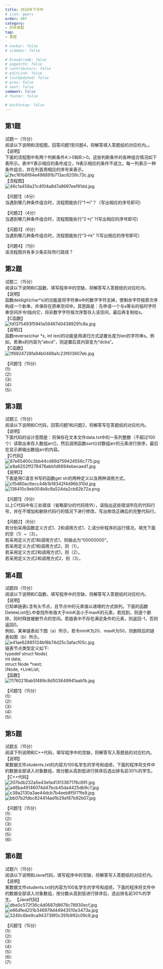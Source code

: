 ```yaml
---  
title: 2010年下半年  
# icon: gears  
order: 997  
category:  
- 历年真题  
tag:  
- 真题  
  
# navbar: false  
# sidebar: false  
  
# breadcrumb: false  
# pageInfo: false  
# contributors: false  
# editLink: false  
# lastUpdated: false  
# prev: false  
# next: false  
comment: false  
# footer: false  
  
# backtotop: false  
---  
```

## 第1题 ##

试题一（15分）  
阅读以下说明和流程图，回答问题1至问题4，将解答填入答题纸的对应栏内。。  
【说明】  
下面的流程图中有两个判断条件A＞0和B＞0。这些判断条件的各种组合情况如下表所示。表中Y表示相应的条件成立，N表示相应的条件不成立。每一列表示一种条件组合，并在列首用相应的序号来表示。  
![fec161b6f84e498891b713ac8209c73c.jpg][]  
【流程图】  
![46c1a458a21c4f04a8d7a9697eef91dd.jpg][]  
  
【问题1】（4分）  
当遇到哪几种条件组合时，流程图能执行“1→i”？（写出相应的序号即可)  
  
【问题2】（4分）  
当遇到哪几种条件组合时，流程图能执行“2→j” ?(写出相应的序号即可)  
  
【问题3】（6分）  
当遇到哪几种条件组合时，流程图能执行“3→k” ?(写出相应的序号即可）  
  
【问题4】（1分）  
该流程图共有多少条实际热行路径？  


## 第2题 ##

试题二（15分）  
阅读以下说明和C函数，填写程序中的空缺，将解答写入答题纸的对应栏内。  
【说明】  
函数deldigit(char\*s)的功能是将字符串s中的数字字符去掉，使剩余字符按原次序构成一个新串，并保存在原串空间中。其思路是：先申请一个与s等长的临时字符串空间并令t指向它，将非数字字符按次序暂存入该空间，最后再复制给s。  
【C函数】  
![fd1375493f5941a59467d04389291c8a.jpg][]  
【说明2】  
函数reverse(char \*s, int len)的功能是用递归方式逆置长度为len的字符串s。例如，若串s的内容为“abcd”，则逆置后其内容变为“dcba”。  
【C函数】  
![1f6924728fa94b0488a1c23f613607eb.jpg][]  
  
【问题1】（15分）  
(1):  
(2):  
(3):  
(4):  
(5):  


## 第3题 ##

试题三（15分）  
阅读以下说明和C代码，回答问题1和问题2，将解答写在答题纸的对应栏内。  
【说明】  
下面代码的设计意图是：将保存在文本文件data.txt中的一系列整数（不超过100个）读取出来存入数组arr\[\]，然后调用函数sort()对数组arr的元素进行排序，最后在显示屏输出数组arr的内容。  
【C代码】  
![87e65400c3bb44cd89d759424556c775.jpg][]  
![e8a6202ff278476abb1d6694ebecaed1.jpg][]  
【说明2】  
下面是用C语言书写的函数get str的两种定义以及两种调用方式。  
![cf5d80ac6ecc44b1b18342f4d96b310d.jpg][]  
![136410c9eb004b8c8a524da2cb82b72a.png][]  
  
【问题1】（9分）  
以上C代码中有三处错误（省略部分的代码除外），请指出这些错误所在的代码行号，并在不增加和删除代码行的情况下进行修改，写出修改正确后的完整代码行。  
  
【问题2】（6分）  
若分别采用函数定义方式1、2和调用方式1、2,请分析程序的运行情况，填充下面的空（1）~（3）。  
若采用定义方式1和调用方式1，则输出为“00000000”，  
若采用定义方式1和调用方式2，则（1）。  
若采用定义方式2和调用方式1，则（2）。  
若采用定义方式2和调用方式2，则（3）。  


## 第4题 ##

试题四（15分）  
阅读以下说明和C函数，填写程序中的空缺，将解答写入答题纸的对应栏内。  
【说明】  
已知单链表L含有头节点，且节点中的元素值以递增的方式排列。下面的函数DeleteList在L中查找所有值大于minK且小于maxK的元素，若找到，则逐个删除，同时释放被删节点的空间。若链表中不存在满足条件的元素，则返回-1，否则返回0。  
例如，某单链表如下图（a）所示。若令minK为20、maxK为50，则删除后的链表如图（b）所示。  
![e41ae62885124bf8b74d25c3afacf05c.jpg][]  
链表节点类型定义如下:  
typedef struct Node\{  
int data;  
struct Node \*next;  
\}Node, \*LinkList;  
【函数】  
![11760218ab5f489c8d503649941aab1b.jpg][]  
  
【问题1】（15分）  
(1):  
(2):  
(3):  
(4):  
(5):  


## 第5题 ##

试题五（15分）  
阅读下列说明和C++代码，填写程序中的空缺，将解答写入答题纸的对应栏内。  
【说明】  
某数据文件students.txt的内容为100名学生的学号和成绩，下面的程序将文件中的数据全部读入对象数组，按分数从高到低进行排序后选出排名前30%的学生。  
【C++代码】  
![207bdb232a5e43efad13f3387176c891.jpg][]  
![a46ba49146074d47bcb45da4425db9c7.jpg][]  
![c38a2130a3ae44dcb7b4eeb8f5f71fe9.jpg][]  
![bb07b2fdbc824414ad1b29af87b92b07.jpg][]  
  
【问题1】（15分）  
(1):  
(2):  
(3):  
(4):  
(5):  
(6):  


## 第6题 ##

试题六（15分）  
阅读以下说明和Java代码，填写程序中的空缺，将解答写入答题纸的对应栏内。  
【说明】  
某数据文件students.txt的内容为100名学生的学号和成绩，下面的程序将文件中的数据全部读入对象数组，按分数从高到低进行排序后，选出排名前30%的学生。 【Java代码】  
![dbe0c572f36c4d0687d8678c78930ecf.jpg][]  
![e66dfed201b346979d44943510e3473a.jpg][]  
![3240c6be9ca943738f0c35fb992c09c6.jpg][]  
  
【问题1】（15分）  
(1):  
(2):  
(3):  
(4):  
(5):  
(6):  
(7):  



[fec161b6f84e498891b713ac8209c73c.jpg]: https://www.xkxxkx.cn/file/exam/software/程序员/案例/第1题/fec161b6f84e498891b713ac8209c73c.jpg
[46c1a458a21c4f04a8d7a9697eef91dd.jpg]: https://www.xkxxkx.cn/file/exam/software/程序员/案例/第1题/46c1a458a21c4f04a8d7a9697eef91dd.jpg
[fd1375493f5941a59467d04389291c8a.jpg]: https://www.xkxxkx.cn/file/exam/software/程序员/案例/第2题/fd1375493f5941a59467d04389291c8a.jpg
[1f6924728fa94b0488a1c23f613607eb.jpg]: https://www.xkxxkx.cn/file/exam/software/程序员/案例/第2题/1f6924728fa94b0488a1c23f613607eb.jpg
[87e65400c3bb44cd89d759424556c775.jpg]: https://www.xkxxkx.cn/file/exam/software/程序员/案例/第3题/87e65400c3bb44cd89d759424556c775.jpg
[e8a6202ff278476abb1d6694ebecaed1.jpg]: https://www.xkxxkx.cn/file/exam/software/程序员/案例/第3题/e8a6202ff278476abb1d6694ebecaed1.jpg
[cf5d80ac6ecc44b1b18342f4d96b310d.jpg]: https://www.xkxxkx.cn/file/exam/software/程序员/案例/第3题/cf5d80ac6ecc44b1b18342f4d96b310d.jpg
[136410c9eb004b8c8a524da2cb82b72a.png]: https://www.xkxxkx.cn/file/exam/software/程序员/案例/第3题/136410c9eb004b8c8a524da2cb82b72a.png
[e41ae62885124bf8b74d25c3afacf05c.jpg]: https://www.xkxxkx.cn/file/exam/software/程序员/案例/第4题/e41ae62885124bf8b74d25c3afacf05c.jpg
[11760218ab5f489c8d503649941aab1b.jpg]: https://www.xkxxkx.cn/file/exam/software/程序员/案例/第4题/11760218ab5f489c8d503649941aab1b.jpg
[207bdb232a5e43efad13f3387176c891.jpg]: https://www.xkxxkx.cn/file/exam/software/程序员/案例/第5题/207bdb232a5e43efad13f3387176c891.jpg
[a46ba49146074d47bcb45da4425db9c7.jpg]: https://www.xkxxkx.cn/file/exam/software/程序员/案例/第5题/a46ba49146074d47bcb45da4425db9c7.jpg
[c38a2130a3ae44dcb7b4eeb8f5f71fe9.jpg]: https://www.xkxxkx.cn/file/exam/software/程序员/案例/第5题/c38a2130a3ae44dcb7b4eeb8f5f71fe9.jpg
[bb07b2fdbc824414ad1b29af87b92b07.jpg]: https://www.xkxxkx.cn/file/exam/software/程序员/案例/第5题/bb07b2fdbc824414ad1b29af87b92b07.jpg
[dbe0c572f36c4d0687d8678c78930ecf.jpg]: https://www.xkxxkx.cn/file/exam/software/程序员/案例/第6题/dbe0c572f36c4d0687d8678c78930ecf.jpg
[e66dfed201b346979d44943510e3473a.jpg]: https://www.xkxxkx.cn/file/exam/software/程序员/案例/第6题/e66dfed201b346979d44943510e3473a.jpg
[3240c6be9ca943738f0c35fb992c09c6.jpg]: https://www.xkxxkx.cn/file/exam/software/程序员/案例/第6题/3240c6be9ca943738f0c35fb992c09c6.jpg
